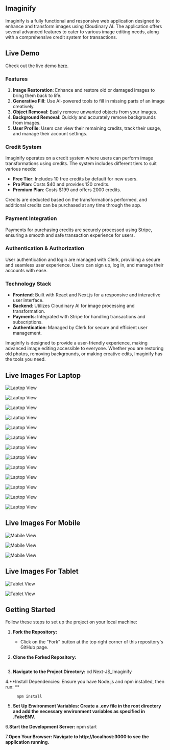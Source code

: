 ## Imaginify

Imaginify is a fully functional and responsive web application designed to enhance and transform images using Cloudinary AI. The application offers several advanced features to cater to various image editing needs, along with a comprehensive credit system for transactions.
## Live Demo

Check out the live demo [here](https://next-js-imaginify.vercel.app/).

### Features

1. **Image Restoration**: Enhance and restore old or damaged images to bring them back to life.
2. **Generative Fill**: Use AI-powered tools to fill in missing parts of an image creatively.
3. **Object Removal**: Easily remove unwanted objects from your images.
4. **Background Removal**: Quickly and accurately remove backgrounds from images.
5. **User Profile**: Users can view their remaining credits, track their usage, and manage their account settings.

### Credit System

Imaginify operates on a credit system where users can perform image transformations using credits. The system includes different tiers to suit various needs:

- **Free Tier**: Includes 10 free credits by default for new users.
- **Pro Plan**: Costs $40 and provides 120 credits.
- **Premium Plan**: Costs $199 and offers 2000 credits.

Credits are deducted based on the transformations performed, and additional credits can be purchased at any time through the app.

### Payment Integration

Payments for purchasing credits are securely processed using Stripe, ensuring a smooth and safe transaction experience for users.

### Authentication & Authorization

User authentication and login are managed with Clerk, providing a secure and seamless user experience. Users can sign up, log in, and manage their accounts with ease.

### Technology Stack

- **Frontend**: Built with React and Next.js for a responsive and interactive user interface.
- **Backend**: Utilizes Cloudinary AI for image processing and transformation.
- **Payments**: Integrated with Stripe for handling transactions and subscriptions.
- **Authentication**: Managed by Clerk for secure and efficient user management.

Imaginify is designed to provide a user-friendly experience, making advanced image editing accessible to everyone. Whether you are restoring old photos, removing backgrounds, or making creative edits, Imaginify has the tools you need.


## Live Images For Laptop

![Laptop View](./livedemoimages/1.png)

![Laptop View](./livedemoimages/2.png)

![Laptop View](./livedemoimages/3.png)

![Laptop View](./livedemoimages/4.png)

![Laptop View](./livedemoimages/5.png)

![Laptop View](./livedemoimages/6.png)

![Laptop View](./livedemoimages/7.png)

![Laptop View](./livedemoimages/8.png)

![Laptop View](./livedemoimages/9.png)

![Laptop View](./livedemoimages/10.png)

![Laptop View](./livedemoimages/11.png)

![Laptop View](./livedemoimages/12.png)

![Laptop View](./livedemoimages/13.png)


## Live Images For Mobile
![Mobile View](./livedemoimages/mobile1.png)

![Mobile View](./livedemoimages/mobile2.png)

![Mobile View](./livedemoimages/mobile3.png)

## Live Images For Tablet
![Tablet View](./livedemoimages/tablet1.png)

![Tablet View](./livedemoimages/tablet2.png)



## Getting Started

Follow these steps to set up the project on your local machine:

1. **Fork the Repository:**
   - Click on the "Fork" button at the top right corner of this repository's GitHub page.

2. **Clone the Forked Repository:**
   ```bash git clone https://github.com/VrajVyas11/Next-JS_Imaginify.git

3. **Navigate to the Project Directory:**
     cd Next-JS_Imaginify

4.**Install Dependencies:
       Ensure you have Node.js and npm installed, then run: **

         npm install

5. **Set Up Environment Variables:
Create a .env file in the root directory and add the necessary environment variables as specified in .FakeENV.**


6.**Start the Development Server:**
   npm start

7.**Open Your Browser:
Navigate to http://localhost:3000 to see the application running.**

